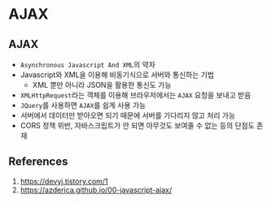 # AJAX

## AJAX

- `Asynchronous Javascript And XML`의 약자
- Javascript와 XML을 이용해 비동기식으로 서버와 통신하는 기법
  - XML 뿐만 아니라 JSON을 활용한 통신도 가능
- `XMLHttpRequest`라는 객체를 이용해 브라우저에서는 `AJAX` 요청을 보내고 받음
- `JQuery`를 사용하면 `AJAX`를 쉽게 사용 가능
- 서버에서 데이터만 받아오면 되기 때문에 서버를 기다리지 않고 처리 가능
- CORS 정책 위반, 자바스크립트가 안 되면 아무것도 보여줄 수 없는 등의 단점도 존재

## References

1. https://devyj.tistory.com/1
2. https://azderica.github.io/00-javascript-ajax/
